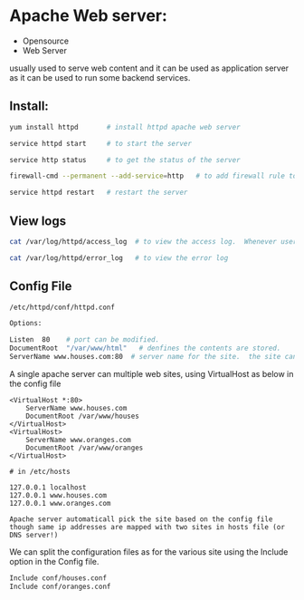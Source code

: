 # Apache Web server:

* Opensource
* Web Server

usually used to serve web content and it can be used as application server as it can be used to run some backend services.

## Install:

```bash
yum install httpd       # install httpd apache web server

service httpd start     # to start the server

service http status     # to get the status of the server

firewall-cmd --permanent --add-service=http   # to add firewall rule to allow if firewall configured.

service httpd restart   # restart the server

```

## View logs

```bash
cat /var/log/httpd/access_log  # to view the access log.  Whenever user access the sites.

cat /var/log/httpd/error_log   # to view the error log
```

## Config File

```bash
/etc/httpd/conf/httpd.conf

Options:

Listen  80    # port can be modified.
DocumentRoot  "/var/www/html"   # denfines the contents are stored.
ServerName www.houses.com:80  # server name for the site.  the site can be access through the name.  We should have the DNS configurations (/etc/hosts file) as well to work this.

```

A single apache server can multiple web sites, using VirtualHost as below in the config file

```config
<VirtualHost *:80>
    ServerName www.houses.com
    DocumentRoot /var/www/houses
</VirtualHost>
<VirtualHost>
    ServerName www.oranges.com
    DocumentRoot /var/www/oranges
</VirtualHost>

# in /etc/hosts

127.0.0.1 localhost
127.0.0.1 www.houses.com
127.0.0.1 www.oranges.com

Apache server automaticall pick the site based on the config file though same ip addresses are mapped with two sites in hosts file (or DNS server!)

```


We can split the configuration files as for the various site using the Include option in the Config file.

```bash
Include conf/houses.conf
Include conf/oranges.conf
```